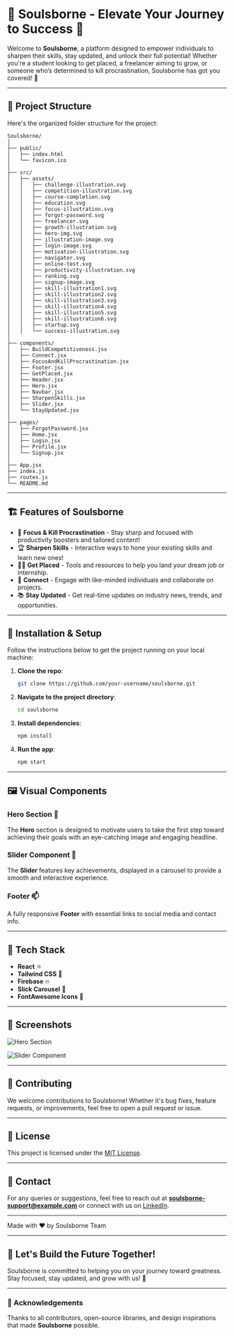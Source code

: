 # 🌟 Soulsborne - Elevate Your Journey to Success 🌟

Welcome to **Soulsborne**, a platform designed to empower individuals to sharpen their skills, stay updated, and unlock their full potential! Whether you're a student looking to get placed, a freelancer aiming to grow, or someone who’s determined to kill procrastination, Soulsborne has got you covered! 🚀

---

## 📂 Project Structure

Here's the organized folder structure for the project:

```
Soulsborne/
│
├── public/
│   ├── index.html
│   └── favicon.ico
│
├── src/
│   ├── assets/
│   │   ├── challenge-illustration.svg
│   │   ├── competition-illustration.svg
│   │   ├── course-completion.svg
│   │   ├── education.svg
│   │   ├── focus-illustration.svg
│   │   ├── forgot-password.svg
│   │   ├── freelancer.svg
│   │   ├── growth-illustration.svg
│   │   ├── hero-img.svg
│   │   ├── illustration-image.svg
│   │   ├── login-image.svg
│   │   ├── motivation-illustration.svg
│   │   ├── navigator.svg
│   │   ├── online-test.svg
│   │   ├── productivity-illustration.svg
│   │   ├── ranking.svg
│   │   ├── signup-image.svg
│   │   ├── skill-illustration1.svg
│   │   ├── skill-illustration2.svg
│   │   ├── skill-illustration3.svg
│   │   ├── skill-illustration4.svg
│   │   ├── skill-illustration5.svg
│   │   ├── skill-illustration6.svg
│   │   ├── startup.svg
│   │   └── success-illustration.svg
│
├── components/
│   ├── BuildCompetitiveness.jsx
│   ├── Connect.jsx
│   ├── FocusAndKillProcrastination.jsx
│   ├── Footer.jsx
│   ├── GetPlaced.jsx
│   ├── Header.jsx
│   ├── Hero.jsx
│   ├── Navbar.jsx
│   ├── SharpenSkills.jsx
│   ├── Slider.jsx
│   └── StayUpdated.jsx
│
├── pages/
│   ├── ForgotPassword.jsx
│   ├── Home.jsx
│   ├── Login.jsx
│   ├── Profile.jsx
│   └── Signup.jsx
│
├── App.jsx
├── index.js
├── routes.js
└── README.md
```

---

## 🏗️ Features of Soulsborne

- 🎯 **Focus & Kill Procrastination** - Stay sharp and focused with productivity boosters and tailored content!
- 🏆 **Sharpen Skills** - Interactive ways to hone your existing skills and learn new ones!
- 🧑‍💼 **Get Placed** - Tools and resources to help you land your dream job or internship.
- 🤝 **Connect** - Engage with like-minded individuals and collaborate on projects.
- 📚 **Stay Updated** - Get real-time updates on industry news, trends, and opportunities.

---

## 🔧 Installation & Setup

Follow the instructions below to get the project running on your local machine:

1. **Clone the repo**:
    ```bash
    git clone https://github.com/your-username/soulsborne.git
    ```

2. **Navigate to the project directory**:
    ```bash
    cd soulsborne
    ```

3. **Install dependencies**:
    ```bash
    npm install
    ```

4. **Run the app**:
    ```bash
    npm start
    ```

---

## 🖼️ Visual Components

### Hero Section 💪
The **Hero** section is designed to motivate users to take the first step toward achieving their goals with an eye-catching image and engaging headline.

### Slider Component 🎡
The **Slider** features key achievements, displayed in a carousel to provide a smooth and interactive experience.

### Footer 📫
A fully responsive **Footer** with essential links to social media and contact info.

---

## 🚀 Tech Stack

- **React** ⚛️
- **Tailwind CSS** 🎨
- **Firebase** 🔥
- **Slick Carousel** 🎠
- **FontAwesome Icons** 🧩

---

## 📸 Screenshots

![Hero Section](./src/assets/hero-img.svg)

![Slider Component](./src/assets/slider-example.png)

---

## 🤝 Contributing

We welcome contributions to Soulsborne! Whether it's bug fixes, feature requests, or improvements, feel free to open a pull request or issue.

---

## 📄 License

This project is licensed under the [MIT License](./LICENSE).

---

## 💼 Contact

For any queries or suggestions, feel free to reach out at **soulsborne-support@example.com** or connect with us on [LinkedIn](https://www.linkedin.com).

---

Made with ❤️ by Soulsborne Team

---

## 🏁 Let's Build the Future Together!

Soulsborne is committed to helping you on your journey toward greatness. Stay focused, stay updated, and grow with us! 🌱

---

### 👏 Acknowledgements

Thanks to all contributors, open-source libraries, and design inspirations that made **Soulsborne** possible.
